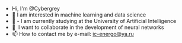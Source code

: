 - Hi, I'm @Cybergrey
- 👀 I am interested in machine learning and data science
- 🌱 - I am currently studying at the University of Artificial Intelligence
- 💞 ️ I want to collaborate in the development of neural networks
- 📫 How to contact me by e-mail: ic-energo@ya.ru

<!---
CyberGrey/CyberGrey is a ✨ special ✨ repository because its `README.md` (this file) appears on your GitHub profile.
You can click the Preview link to take a look at your changes.
--->
